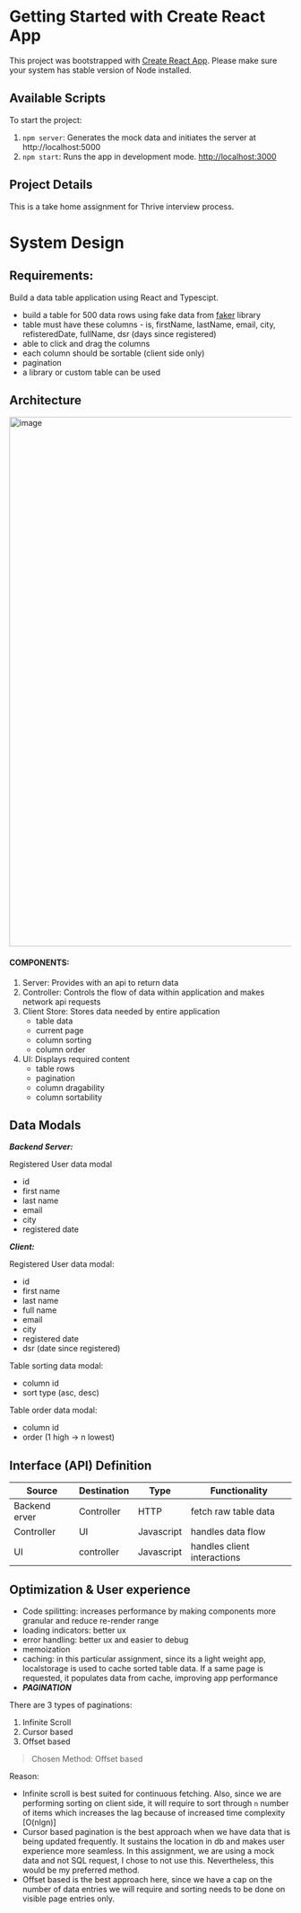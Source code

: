 # Getting Started with Create React App

This project was bootstrapped with [Create React App](https://github.com/facebook/create-react-app). Please make sure your system has stable version of Node installed.

## Available Scripts

To start the project:

1. `npm server`: Generates the mock data and initiates the server at http://localhost:5000
2. `npm start`: Runs the app in development mode. [http://localhost:3000](http://localhost:3000)

## Project Details

This is a take home assignment for Thrive interview process.

# System Design

## Requirements:

Build a data table application using React and Typescipt.

- build a table for 500 data rows using fake data from [faker](https://fakerjs.dev/) library
- table must have these columns - is, firstName, lastName, email, city, refisteredDate, fullName, dsr (days since registered)
- able to click and drag the columns
- each column should be sortable (client side only)
- pagination
- a library or custom table can be used

## Architecture

<img width="943" alt="image" src="https://github.com/nidhigaday/Thrive_take_home_assignment/assets/10281667/771cdb9b-5a6e-46fe-bfc5-4ef4c870bf51">

#### COMPONENTS:

1. Server: Provides with an api to return data
2. Controller: Controls the flow of data within application and makes network api requests
3. Client Store: Stores data needed by entire application
   - table data
   - current page
   - column sorting
   - column order
4. UI: Displays required content
   - table rows
   - pagination
   - column dragability
   - column sortability

## Data Modals

**_Backend Server:_**

Registered User data modal

- id
- first name
- last name
- email
- city
- registered date

**_Client:_**

Registered User data modal:

- id
- first name
- last name
- full name
- email
- city
- registered date
- dsr (date since registered)

Table sorting data modal:

- column id
- sort type (asc, desc)

Table order data modal:

- column id
- order (1 high -> n lowest)

## Interface (API) Definition

| Source        | Destination | Type       | Functionality               |
| ------------- | ----------- | ---------- | --------------------------- |
| Backend erver | Controller  | HTTP       | fetch raw table data        |
| Controller    | UI          | Javascript | handles data flow           |
| UI            | controller  | Javascript | handles client interactions |

## Optimization & User experience

- Code spilitting: increases performance by making components more granular and reduce re-render range
- loading indicators: better ux
- error handling: better ux and easier to debug
- memoization
- caching: in this particular assignment, since its a light weight app, localstorage is used to cache sorted table data. If a same page is requested, it populates data from cache, improving app performance
- **_PAGINATION_**

There are 3 types of paginations:

1. Infinite Scroll
2. Cursor based
3. Offset based

> Chosen Method: Offset based

Reason:

- Infinite scroll is best suited for continuous fetching. Also, since we are performing sorting on client side, it will require to sort through `n` number of items which increases the lag because of increased time complexity [O(nlgn)]
- Cursor based pagination is the best approach when we have data that is being updated frequently. It sustains the location in db and makes user experience more seamless. In this assignment, we are using a mock data and not SQL request, I chose to not use this. Nevertheless, this would be my preferred method.
- Offset based is the best approach here, since we have a cap on the number of data entries we will require and sorting needs to be done on visible page entries only.
